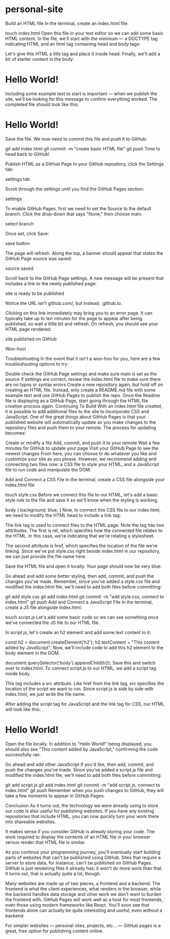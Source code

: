 # personal-site
Build an HTML file
In the terminal, create an index.html file:

touch index.html 
Open this file in your text editor so we can add some basic HTML content. In the file, we'll start with the minimum — a DOCTYPE tag indicating HTML and an html tag containing head and body tags:

<!DOCTYPE html>
<html lang="en">
  <head>

  </head>
  <body>

  </body>
</html> 
Let's give this HTML a title tag and place it inside head:

<head>
  <title>My Website</title>
</head> 
Finally, we'll add a bit of starter content in the body:

<body>
  <h1>Hello World!</h1>
</body> 
Including some example text to start is important — when we publish the site, we'll be looking for this message to confirm everything worked. The completed file should look like this:

<!DOCTYPE html>
<html lang="en">
  <head>
    <title>My Website</title>
  </head>
  <body>
    <h1>Hello World!</h1>
  </body>
</html> 
Save the file. We now need to commit this file and push it to GitHub:

git add index.html
git commit -m "create basic HTML file"
git push 
Time to head back to GitHub!

Publish HTML as a GitHub Page
In your GitHub repository, click the Settings tab:

settings tab

Scroll through the settings until you find the GitHub Pages section:

settings

To enable GitHub Pages, first we need to set the Source to the default branch. Click the drop-down that says "None," then choose main.

select branch

Once set, click Save:

save button

The page will refresh. Along the top, a banner should appear that states the GitHub Page source was saved:

source saved

Scroll back to the GitHub Page settings. A new message will be present that includes a link to the newly published page:

site is ready to be published

Notice the URL isn't github.com/<your-username>, but instead, <your-username>.github.io.

Clicking on this link immediately may bring you to an error page. It can typically take up to ten minutes for the page to appear after being published, so wait a little bit and refresh. On refresh, you should see your HTML page rendered:

site published on GitHub

Woo-hoo!

Troubleshooting
In the event that it isn't a woo-hoo for you, here are a few troubleshooting options to try:

Double check the GitHub Page settings and make sure main is set as the source
If settings are correct, review the index.html file to make sure there are no typos or syntax errors
Create a new repository again, but hold off on creating an HTML file. Instead, only create a README.md file with some example text and use GitHub Pages to publish the repo. Once the Readme file is displaying as a GitHub Page, start going through the HTML file creation process again.
Continuing To Build
With an index.html file created, it is possible to add additional files to the site to incorporate CSS and JavaScript. One of the great things about GitHub Pages is that your published website will automatically update as you make changes to the repository files and push them to your remote. The process for updating becomes:

Create or modify a file
Add, commit, and push it to your remote
Wait a few minutes for GitHub to update your page
Visit your GitHub Page to see the newest changes
From here, you can choose to do whatever you like and customize your site as you please. However, we recommend adding and connecting two files now: a CSS file to style your HTML, and a JavaScript file to run code and manipulate the DOM.

Add and Connect a CSS File
In the terminal, create a CSS file alongside your index.html file

touch style.css 
Before we connect this file to our HTML, let's add a basic style rule to the file and save it so we'll know when the styling is working.

body {
  background: blue;
} 
Now, to connect this CSS file to our index.html, we need to modify the HTML head to include a link tag:

<head>
  <link rel="stylesheet" href="style.css">
  <title>My Website</title>
</head> 
The link tag is used to connect files to the HTML page. Note the tag has two atttributes. The first is rel, which specifies how the connected file relates to the HTML. In this case, we're indicating that we're relating a stylesheet.

The second attribute is href, which specifies the location of the file we're linking. Since we've put style.css right beside index.html in our repository, we can just provide the file name here.

Save the HTML file and open it locally. Your page should now be very blue.

Go ahead and add some better styling, then add, commit, and push the changes you've made. Remember, since you've added a style.css file and modified the index.html file, we'll need to add both files before committing:

git add style.css
git add index.html
git commit -m "add style.css, connect to index.html"
git push 
Add and Connect a JavaScript File
In the terminal, create a JS file alongside index.html.

touch script.js 
Let's add some basic code so we can see something once we've connected the JS file to our HTML file.

In script.js, let's create an h2 element and add some text content to it:

const h2 = document.createElement('h2');
h2.textContent = "This content added by JavaScript"; 
Now, we'll include code to add this h2 element to the body element in the DOM.

document.querySelector('body').appendChild(h2); 
Save this and switch over to index.html. To connect script.js to our HTML, we add a script tag inside body.

<script src="script.js"></script> 
This tag includes a src attribute. Like href from the link tag, src specifies the location of the script we want to run. Since script.js is side by side with index.html, we just write the file name.

After adding the script tag for JavaScript and the link tag for CSS, our HTML will look like this:

<!DOCTYPE html>
<html lang="en">
<head>
  <link rel="stylesheet" href="style.css">
  <title>My Website</title>
</head>
<body>
  <h1>Hello World!</h1>
  <script src="script.js"></script>
</body>
</html> 
Open the file locally. In addition to "Hello World!" being displayed, you should also see "This content added by JavaScript," confirming the code successfully ran.

Go ahead and add other JavaScript if you'd like, then add, commit, and push the changes you've made. Since you've added a script.js file and modified the index.html file, we'll need to add both files before committing:

git add script.js
git add index.html
git commit -m "add script.js, connect to index.html"
git push 
Remember when you push changes to GitHub, they will take a few moments to appear in GitHub Pages.

Conclusion
As it turns out, the technology we were already using to store our code is also useful for publishing websites. If you have any existing repositories that include HTML, you can now quickly turn your work there into shareable websites.

It makes sense if you consider GitHub is already storing your code. The work required to display the contents of an HTML file in your browser versus render that HTML file is similar.

As you continue your programming journey, you'll eventually start building parts of websites that can't be published using GitHub. Sites that require a server to store data, for instance, can't be published on GitHub Pages. GitHub is just rendering files it already has; it won't do more work than that. It turns out, that is actually quite a lot, though.

Many websites are made up of two pieces, a frontend and a backend. The frontend is what the client experiences, what renders in the browser, while the backend handles data storage and other work we don't want to burden the frontend with. GitHub Pages will work well as a host for most frontends, even those using modern frameworks like React. You'll soon see that frontends alone can actually be quite interesting and useful, even without a backend.

For simpler websites — personal sites, projects, etc... — GitHub pages is a great, free option for publishing content online.